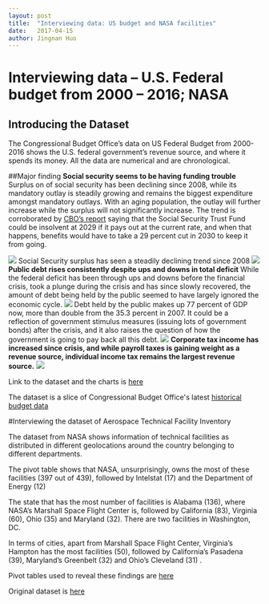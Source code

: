 ```yaml
---
layout: post
title:  "Interviewing data: US budget and NASA facilities"
date:   2017-04-15
author: Jingnan Huo
---
```

# Interviewing data – U.S. Federal budget from 2000 – 2016; NASA

## Introducing the Dataset
The Congressional Budget Office’s data on US Federal Budget from 2000-2016 shows the U.S. federal government’s revenue source, and where it spends its money. All the data are numerical and are chronological.

##Major finding
**Social security seems to be having funding trouble**
Surplus on of social security has been declining since 2008, while its mandatory outlay is steadily growing and remains the biggest expenditure amongst mandatory outlays. With an aging population, the outlay will further increase while the surplus will not significantly increase.
The trend is corroborated by [CBO’s report](mailto:https://www.cbo.gov/publication/52298) saying that the Social Security Trust Fund could be insolvent at 2029 if it pays out at the current rate, and when that happens, benefits would have to take a 29 percent cut in 2030 to keep it from going.

![](https://cloud.githubusercontent.com/assets/26884424/25079635/20d0bfe6-230c-11e7-80fe-7c92f98b6d48.png)
Social Security surplus has seen a steadily declining trend since 2008
![](https://cloud.githubusercontent.com/assets/26884424/25079642/2dac3560-230c-11e7-80fc-52cec6748a0a.png)
**Public debt rises consistently despite ups and downs in total deficit**
While the federal deficit has been through ups and downs before the financial crisis, took a plunge during the crisis and has since slowly recovered, the amount of debt being held by the public seemed to have largely ignored the economic cycle.
![](https://cloud.githubusercontent.com/assets/26884424/25079641/289bc6da-230c-11e7-8924-5cc00a42d878.png)
Debt held by the public makes up 77 percent of GDP now, more than double from the 35.3 percent in 2007. It could be a reflection of government stimulus measures (issuing lots of government bonds) after the crisis, and it also raises the question of how the government is going to pay back all this debt.
![](https://cloud.githubusercontent.com/assets/26884424/25079644/30b064a2-230c-11e7-9d94-c6bc5697d2c8.png)
**Corporate tax income has increased since crisis, and while payroll taxes is gaining weight as a revenue source, individual income tax remains the largest revenue source.**
![](https://cloud.githubusercontent.com/assets/26884424/25079647/34fb22ea-230c-11e7-8e9f-b2d3c554590d.png)

Link to the dataset and the charts is [here](https://docs.google.com/spreadsheets/d/1O41zR845E1UrDIj0MCf-wJkUeObsuKotNAUXtEqwVFI/edit?usp=sharing)

The dataset is a slice of Congressional Budget Office's latest [historical budget data](https://www.cbo.gov/sites/default/files/recurringdata/51134-2017-01-historicalbudgetdata.xlsx)

#Interviewing the dataset of Aerospace Technical Facility Inventory

The dataset from NASA shows information of technical facilities as distributed in different geolocations around the country belonging to different departments.

The pivot table shows that NASA, unsurprisingly, owns the most of these facilities (397 out of 439), followed by Intelstat (17) and the Department of Energy (12)

The state that has the most number of facilities is Alabama (136), where NASA’s Marshall Space Flight Center is, followed by California (83), Virginia (60), Ohio (35) and Maryland (32). There are two facilities in Washington, DC.

In terms of cities, apart from Marshall Space Flight Center, Virginia’s Hampton has the most facilities (50), followed by California’s Pasadena (39), Maryland’s Greenbelt (32) and Ohio’s Cleveland (31) .

Pivot tables used to reveal these findings are [here](https://docs.google.com/spreadsheets/d/1qx-Xc79W0qRwG0P8blMVr5haYKeTTpDsA-u24U9zUgk/edit?usp=sharing)

Original dataset is [here](http://open.nasa.gov/datasets/NASA_Labs_Facilities.xlsx)
